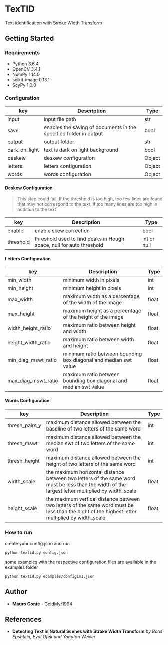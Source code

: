 # TexTID
Text identification with Stroke Width Transform

## Getting Started

### Requirements
- Python 3.6.4 
- OpenCV 3.4.1
- NumPy 1.14.0
- scikit-image 0.13.1
- ScyPy 1.0.0


### Configuration
| key                          | Description                          | Type  |
| -----------------------------|--------------------------------------| ------|
| input                        | input file path                      | str   |
| save                         | enables the saving of documents in the specified folder in output  | bool  |
| output                       | output folder                        | str   |
| dark_on_light                | text is dark on light background     | bool  |
| deskew                       | deskew configuration                 | Object|
| letters                      | letters configuration                | Object|
| words                        | words configuration                  | Object|

#### Deskew Configuration
>This step could fail. If the threshold is too high, too few lines are found that may not correspond to the text, if too many lines are too high in addition to the text

| key           | Description                                                         | Type          |
| --------------|---------------------------------------------------------------------| --------------|
| enable        | enable skew correction                                              | bool          |
| threshold     | threshold used to find peaks in Hough space, null for auto threshold| int or null   |

#### Letters Configuration
| key                    | Description                                                      | Type    |
| -----------------------|------------------------------------------------------------------| --------|
| min_width              | minimum width in pixels                                          | int     |
| min_height             | minimum height in pixels                                         | int     |
| max_width              | maximum width as a percentage of the width of the image          | float   |
| max_height             | maximum height as a percentage of the height of the image        | float   |
| width_height_ratio     | maximum ratio between height and width                           | float   |
| height_width_ratio     | maximum ratio between width and height                           | float   |
| min_diag_mswt_ratio    | minimum ratio between bounding box diagonal and median swt value | float   |
| max_diag_mswt_ratio    | maximum ratio between bounding box diagonal and median swt value | float   |


#### Words Configuration
| key                | Description                                                                      | Type    |
| -------------------|----------------------------------------------------------------------------------| --------|
| thresh_pairs_y     | maximum distance allowed between the baseline of two letters of the same word    | int     |
| thresh_mswt        | maximum distance allowed between the median swt of two letters of the same word  | int     |
| thresh_height      | maximum distance allowed between the height of two letters of the same word      | int     |
| width_scale        | the maximum horizontal distance between two letters of the same word must be less than the width of the largest letter multiplied by width_scale                                                         | float   |
| height_scale        | the maximum vertical distance between two letters of the same word must be less than the hight of the highest letter multiplied by width_scale                                                         | float   |

### How to run
create your config.json and run
```
python textid.py config.json
```
some examples with the respective configuration files are available in the examples folder
```
python textid.py ecamples/configim1.json
```


## Author

* **Mauro Conte** - [GoldMyr1994](https://github.com/GoldMyr1994)

## References
 - **Detecting Text in Natural Scenes with Stroke Width Transform** *by Boris Epshtein, Eyal Ofek and Yonatan Wexler*
